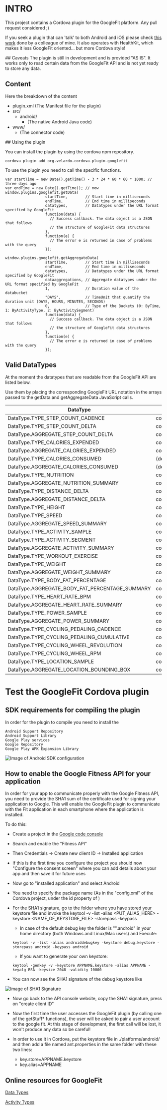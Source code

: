 # INTRO
This project contains a Cordova plugin for the GoogleFit platform.
Any pull request considered ;)

If you seek a plugin that can 'talk' to both Android and iOS please check [this work](https://github.com/dariosalvi78/cordova-plugin-health) done by a colleague of mine.
It also operates with HealthKit, which makes it less GoogleFit oriented... but more Cordova style!


## Caveats
The plugin is still in development and is provided "AS IS".
It works only to read certain data from the GoogleFit API and is not yet ready to store any data.


## Content
Here the breakdown of the content

- plugin.xml  (The Manifest file for the plugin)
- src/
   - android/
      - <Java source code>  (The native Android Java code)
- www/
   - <JavaScript interface> (The connector code)



## Using the plugin

You can install the plugin by using the cordova npm repository.

```
cordova plugin add org.velardo.cordova-plugin-googlefit
```

To use the plugin you need to call the specific functions.
```
var startTime = new Date().getTime() - 3 * 24 * 60 * 60 * 1000; // three days ago
var endTime = new Date().getTime(); // now
window.plugins.googlefit.getData(
                  startTime,        // Start time in milliseconds
                  endTime,          // End time in milliseconds
                  datatypes,        // Datatypes under the URL format specified by GoogleFit
                  function(data) {
                    // Success callback. The data object is a JSON that follows
                    // the structure of GoogleFit data structures
                  },
                  function(e) {
                    // The error e is returned in case of problems with the query
                  });

window.plugins.googlefit.getAggregateData(
                  startTime,        // Start time in milliseconds
                  endTime,          // End time in milliseconds
                  datatypes,        // Datatypes under the URL format specified by GoogleFit
                  dataaggregations, // Aggregate datatypes under the URL format specified by GoogleFit
                  1,                // Duration value of the databucket
                  "DAYS",           // TimeUnit that quantify the duration unit (DAYS, HOURS, MINUTES, SECONDS)
                  0,                // Type of the Buckets (0: ByTime, 1: ByActivityType, 2: ByActivitySegment)
                  function(data) {
                    // Success callback. The data object is a JSON that follows
                    // the structure of GoogleFit data structures
                  },
                  function(e) {
                    // The error e is returned in case of problems with the query
                  });
```

Valid DataTypes
------

At the moment the datatypes that are readable from the GoogleFit API are listed below.

Use them by placing the corresponding GoogleFit URL notation in the arrays passed to the getData and getAggregateData JavaScript calls.

| DataType                                       | URL format                                     |
| ---------------------------------------------- | ---------------------------------------------- |
| DataType.TYPE_STEP_COUNT_CADENCE               | com.google.step_count.cadence                  |
| DataType.TYPE_STEP_COUNT_DELTA                 | com.google.step_count.delta                    |
| DataType.AGGREGATE_STEP_COUNT_DELTA            | com.google.step_count.delta                    |
| DataType.TYPE_CALORIES_EXPENDED                | com.google.calories.expended                   |
| DataType.AGGREGATE_CALORIES_EXPENDED           | com.google.calories.expended                   |
| DataType.TYPE_CALORIES_CONSUMED                | (deprecated) com.google.calories.consumed      |
| DataType.AGGREGATE_CALORIES_CONSUMED           | (deprecated) com.google.calories.consumed      |
| DataType.TYPE_NUTRITION                        | com.google.nutrition                           |
| DataType.AGGREGATE_NUTRITION_SUMMARY           | com.google.nutrition.summary                   |
| DataType.TYPE_DISTANCE_DELTA                   | com.google.distance.delta                      |
| DataType.AGGREGATE_DISTANCE_DELTA              | com.google.distance.delta                      |
| DataType.TYPE_HEIGHT                           | com.google.height                              |
| DataType.TYPE_SPEED                            | com.google.speed                               |
| DataType.AGGREGATE_SPEED_SUMMARY               | com.google.speed.summary                       |
| DataType.TYPE_ACTIVITY_SAMPLE                  | com.google.activity.sample                     |
| DataType.TYPE_ACTIVITY_SEGMENT                 | com.google.activity.segment                    |
| DataType.AGGREGATE_ACTIVITY_SUMMARY            | com.google.activity.summary                    |
| DataType.TYPE_WORKOUT_EXERCISE                 | com.google.activity.exercise                   |
| DataType.TYPE_WEIGHT                           | com.google.weight                              |
| DataType.AGGREGATE_WEIGHT_SUMMARY              | com.google.weight.summary                      |
| DataType.TYPE_BODY_FAT_PERCENTAGE              | com.google.body.fat.percentage                 |
| DataType.AGGREGATE_BODY_FAT_PERCENTAGE_SUMMARY | com.google.body.fat_percentage.summary         |
| DataType.TYPE_HEART_RATE_BPM                   | com.google.heart_rate.bpm                      |
| DataType.AGGREGATE_HEART_RATE_SUMMARY          | com.google.heart_rate.summary                  |
| DataType.TYPE_POWER_SAMPLE                     | com.google.power.sample                        |
| DataType.AGGREGATE_POWER_SUMMARY               | com.google.power.summary                       |
| DataType.TYPE_CYCLING_PEDALING_CADENCE         | com.google.cycling.pedaling.cadence            |
| DataType.TYPE_CYCLING_PEDALING_CUMULATIVE      | com.google.cycling.pedaling.cumulative         |
| DataType.TYPE_CYCLING_WHEEL_REVOLUTION         | com.google.cycling.wheel_revolution.cumulative |
| DataType.TYPE_CYCLING_WHEEL_RPM                | com.google.cycling.wheel_revolution.rpm        |
| DataType.TYPE_LOCATION_SAMPLE                  | com.google.location.sample                     |
| DataType.AGGREGATE_LOCATION_BOUNDING_BOX       | com.google.location.bounding_box               |




# Test the GoogleFit Cordova plugin

## SDK requirements for compiling the plugin
In order for the plugin to compile you need to install the
```
Android Support Repository
Android Support Library
Google Play services
Google Repository
Google Play APK Expansion Library
```
 ![Image of Android SDK configuration](_imgs/Android_SDK.png)


## How to enable the Google Fitness API for your application

In order for your app to communicate properly with the Google Fitness API, you need to provide the SHA1 sum of the certificate used for signing your application to Google. This will enable the GoogleFit plugin to communicate with the Fit application in each smartphone where the application is installed.

To do this:
 * Create a project in the [Google code console](https://code.google.com/apis/console/?pli=1)
 * Search and enable the "Fitness API"
 * Then Credentials → Create new client ID → Installed application
 * If this is the first time you configure the project you should now "Configure the consent screen" where you can add details about your app and then save it for future uses
 * Now go to "installed application" and select Android
 * You need to specify the package name (As in the "config.xml" of the Cordova project, under the id property of <widget>)

 * For the SHA1 signature, go to the folder where you have stored your keystore file and invoke the
  keytool -v -list -alias <PUT_ALIAS_HERE> -keystore <NAME_OF_KEYSTORE_FILE> -storepass <PASSWORD> -keypass <PASSWORD>
    * In case of the default debug key the folder is "".android" in your home directory (both Windows and Linux/Mac users) and Execute:
    ```
    keytool -v -list -alias androiddebugkey -keystore debug.keystore -storepass android -keypass android
    ```
    * If you want to generate your own keystore:
    ```
    keytool -genkey -v -keystore APPNAME.keystore -alias APPNAME -keyalg RSA -keysize 2048 -validity 10000
    ```

 * You can now see the SHA1 signature of the debug keystore like

  ![Image of SHA1 Signature](_imgs/sha1.png)

 * Now go back to the API console website, copy the SHA1 signature, press on "create client ID"

 * Now the first time the user accesses the GoogleFit plugin (by calling one of the getStuff* functions), the user will be asked to pair a user account to the google fit. At this stage of development, the first call will be lost, it won't produce any data so be careful!

 * In order to use it in Cordova, put the keystore file in ./platforms/android/ and then add a file named ant.properties in the same folder with these two lines:
    * key.store=APPNAME.keystore
    * key.alias=APPNAME


Online resources for GoogleFit
------

[Data Types](https://developers.google.com/fit/android/data-types)


[Activity Types](https://developers.google.com/fit/rest/v1/reference/activity-types)
